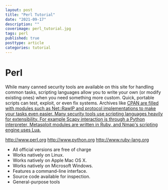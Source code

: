```yaml
---
layout: post
title: "Perl Tutorial"
date: "2021-09-17"
description: ""
coverimage: perl_tutorial.jpg
tags: perl
published: true
posttype: article
categories: tutorial
---
```


# Perl

While many canned security tools are available on this site for handling common tasks, scripting languages allow you to write your own (or modify existing ones) when you need something more custom. Quick, portable scripts can test, exploit, or even fix systems. Archives like <a href="http://www.cpan.org">CPAN are filled with modules such as <a href="http://www.ic.al.lg.ua/~ksv/">Net::RawIP and protocol implementations to make your tasks even easier. Many security tools use scripting languages heavily for extensibility. For example <a class="local" href="/tool/scapy/">Scapy interaction is through a Python interpreter, <a class="local" href="/tool/metasploit/">Metasploit modules are written in Ruby, and <a href="http://nmap.org">Nmap's scripting engine uses Lua.

http://www.perl.org
http://www.python.org
http://www.ruby-lang.org

* All official versions are free of charge
* Works natively on Linux.
* Works natively on Apple Mac OS X.
* Works natively on Microsoft Windows.
* Features a command-line interface.
* Source code available for inspection.
* General-purpose tools
